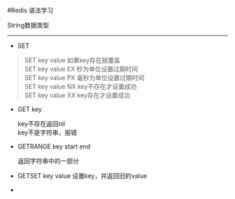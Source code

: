 #Redis 语法学习

String数据类型

---

*	SET
>	SET key value     如果key存在就覆盖		
	SET key value EX  秒为单位设置过期时间		
	SET key value PX  毫秒为单位设置过期时间		
	SET key value NX  key不存在才设置成功		
	SET key value XX  key存在才设置成功 		

*	GET key
	
	key不存在返回nil 		
	key不是字符串，报错 		

*	GETRANGE key start end 		

	返回字符串中的一部分

*	GETSET key value 设置key，并返回旧的value

*



